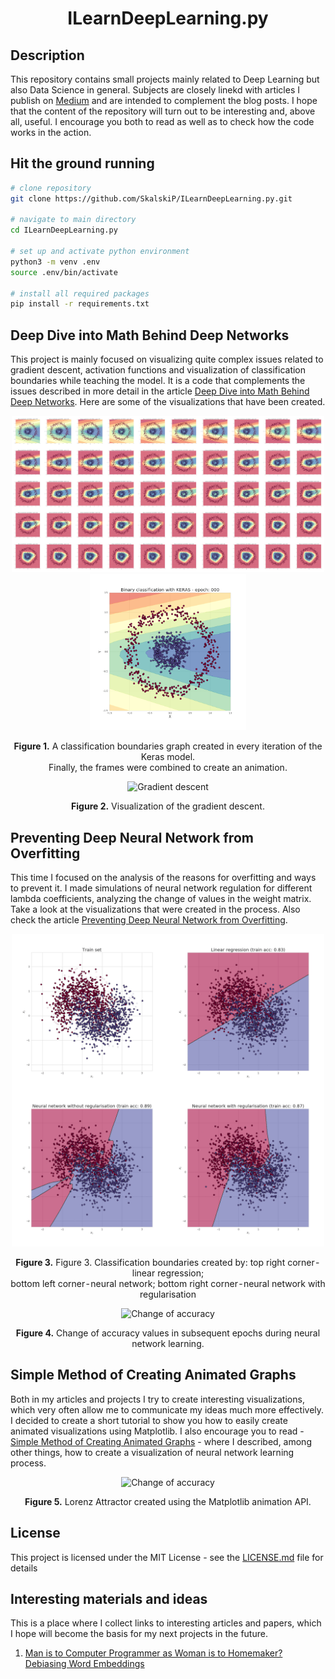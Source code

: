 <h1 align="center">ILearnDeepLearning.py</h1>

## Description

This repository contains small projects mainly related to Deep Learning but also Data Science in general. Subjects are closely linekd with articles I publish on [Medium][1] and are intended to complement the blog posts. I hope that the content of the repository will turn out to be interesting and, above all, useful. I encourage you both to read as well as to check how the code works in the action.

## Hit the ground running

``` bash
# clone repository
git clone https://github.com/SkalskiP/ILearnDeepLearning.py.git

# navigate to main directory
cd ILearnDeepLearning.py

# set up and activate python environment
python3 -m venv .env
source .env/bin/activate

# install all required packages
pip install -r requirements.txt
```

## Deep Dive into Math Behind Deep Networks

This project is mainly focused on visualizing quite complex issues related to gradient descent, activation functions and visualization of classification boundaries while teaching the model. It is a code that complements the issues described in more detail in the article [Deep Dive into Math Behind Deep Networks][2]. Here are some of the visualizations that have been created.

<p align="center"> 
    <img height="250" src="./01_mathematics_of_nn/final_visualisations/keras_frames.png" alt="Keras model frames">
    <img height="250" src="./01_mathematics_of_nn/final_visualisations/keras_class_boundaries.gif" alt="Keras class boundries">
</p>

<p align="center"> 
    <b>Figure 1.</b> A classification boundaries graph created in every iteration of the Keras model.</br>
    Finally, the frames were combined to create an animation.
</p>

<p align="center"> 
    <img width="400" src="./01_mathematics_of_nn/final_visualisations/gradient_descent.gif" alt="Gradient descent">
</p>

<p align="center"> 
    <b>Figure 2.</b> Visualization of the gradient descent.
</p>

## Preventing Deep Neural Network from Overfitting

This time I focused on the analysis of the reasons for overfitting and ways to prevent it. I made simulations of neural network regulation for different lambda coefficients, analyzing the change of values in the weight matrix. Take a look at the visualizations that were created in the process. Also check the article [Preventing Deep Neural Network from Overfitting][3].

<p align="center"> 
    <img width="500" src="./02_exploring_overfitting/final_visualisations/bias_variance.gif" alt="Change of accuracy">
</p>

<p align="center"> 
    <b>Figure 3.</b> Figure 3. Classification boundaries created by: top right corner - linear regression;</br>
    bottom left corner - neural network; bottom right corner - neural network with regularisation
</p>

<p align="center"> 
    <img width="500" src="./02_exploring_overfitting/final_visualisations/train_vs_validation_acc.gif" alt="Change of accuracy">
</p>

<p align="center"> 
    <b>Figure 4.</b> Change of accuracy values in subsequent epochs during neural network learning.
</p>

## Simple Method of Creating Animated Graphs

Both in my articles and projects I try to create interesting visualizations, which very often allow me to communicate my ideas much more effectively. I decided to create a short tutorial to show you how to easily create animated visualizations using Matplotlib. I also encourage you to read - [Simple Method of Creating Animated Graphs][4] - where I described, among other things, how to create a visualization of neural network learning process.

<p align="center"> 
    <img width="500" src="./03_animated_graphs/final_visualisations/lorenz_attractor.gif" alt="Change of accuracy">
</p>

<p align="center"> 
    <b>Figure 5.</b> Lorenz Attractor created using the Matplotlib animation API.
</p>

## License

This project is licensed under the MIT License - see the [LICENSE.md][6] file for details

## Interesting materials and ideas

This is a place where I collect links to interesting articles and papers, which I hope will become the basis for my next projects in the future.

1. [Man is to Computer Programmer as Woman is to Homemaker? Debiasing Word Embeddings][5]

[1]: https://medium.com/@piotr.skalski92
[2]: https://towardsdatascience.com/https-medium-com-piotr-skalski92-deep-dive-into-deep-networks-math-17660bc376ba
[3]: https://towardsdatascience.com/preventing-deep-neural-network-from-overfitting-953458db800a
[4]: https://towardsdatascience.com/simple-method-of-creating-animated-graphs-127c11f58cc5
[5]: https://arxiv.org/abs/1607.06520
[6]: ./LICENSE.md

